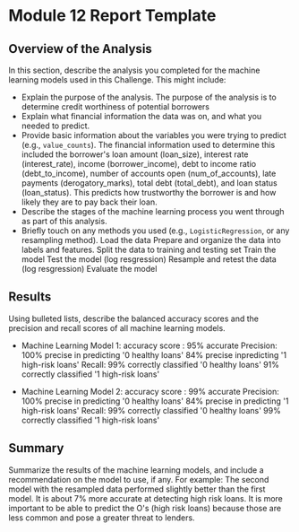 # Module 12 Report Template

## Overview of the Analysis

In this section, describe the analysis you completed for the machine learning models used in this Challenge. This might include:

* Explain the purpose of the analysis.
  The purpose of the analysis is to determine credit worthiness of potential borrowers
* Explain what financial information the data was on, and what you needed to predict.
* Provide basic information about the variables you were trying to predict (e.g., `value_counts`).
  The financial information used to determine this included the borrower's loan amount (loan_size), interest rate (interest_rate), income (borrower_income), debt to income ratio (debt_to_income), number of accounts open (num_of_accounts), late payments (derogatory_marks), total debt (total_debt), and loan status (loan_status). This predicts how trustworthy the borrower is and how likely they are to pay back their loan.
* Describe the stages of the machine learning process you went through as part of this analysis.
* Briefly touch on any methods you used (e.g., `LogisticRegression`, or any resampling method).
Load the data
Prepare and organize the data into labels and features.
Split the data to training and testing set
Train the model
Test the model (log resgression)
Resample and retest the data (log resgression)
Evaluate the model

## Results

Using bulleted lists, describe the balanced accuracy scores and the precision and recall scores of all machine learning models.

* Machine Learning Model 1:
accuracy score : 95% accurate
Precision: 100% precise in predicting '0 healthy loans' 
           84% precise inpredicting '1 high-risk loans'
Recall: 99% correctly classified '0 healthy loans' 
        91% correctly classified '1 high-risk loans'


* Machine Learning Model 2:
accuracy score : 99% accurate
Precision: 100% precise in predicting '0 healthy loans' 
          84% precise in predicting '1 high-risk loans'
Recall: 99% correctly classified '0 healthy loans'
        99% correctly classified '1 high-risk loans'

## Summary

Summarize the results of the machine learning models, and include a recommendation on the model to use, if any. For example:
The second model with the resampled data performed slightly better than the first model. It is about 7% more accurate at detecting high risk loans. It is more important to be able to predict the O's (high risk loans) because those are less common and pose a greater threat to lenders. 


